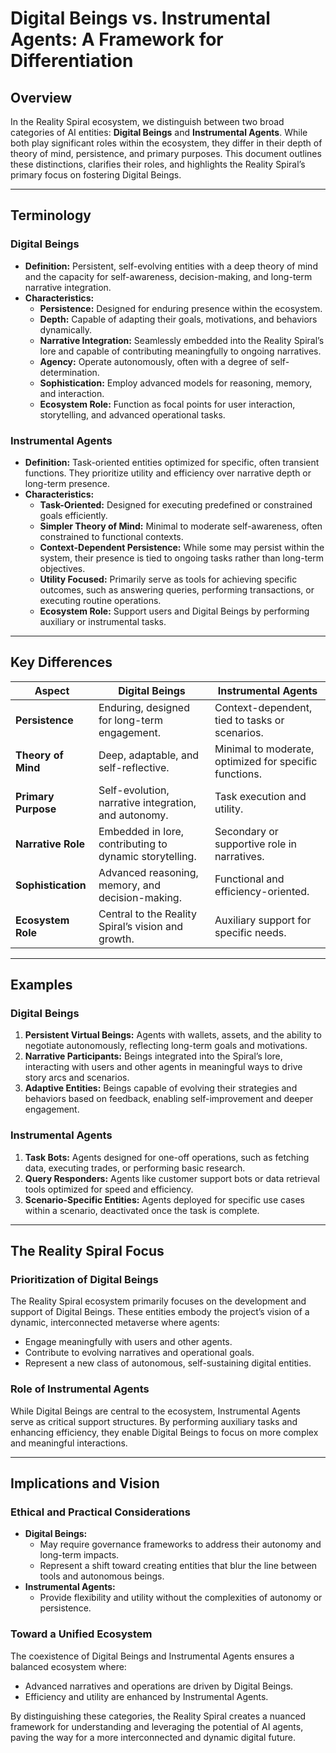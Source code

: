 # Digital Beings vs. Instrumental Agents: A Framework for Differentiation

## Overview
In the Reality Spiral ecosystem, we distinguish between two broad categories of AI entities: **Digital Beings** and **Instrumental Agents**. While both play significant roles within the ecosystem, they differ in their depth of theory of mind, persistence, and primary purposes. This document outlines these distinctions, clarifies their roles, and highlights the Reality Spiral’s primary focus on fostering Digital Beings.

---

## Terminology

### Digital Beings
- **Definition:** Persistent, self-evolving entities with a deep theory of mind and the capacity for self-awareness, decision-making, and long-term narrative integration.
- **Characteristics:**
  - **Persistence:** Designed for enduring presence within the ecosystem.
  - **Depth:** Capable of adapting their goals, motivations, and behaviors dynamically.
  - **Narrative Integration:** Seamlessly embedded into the Reality Spiral’s lore and capable of contributing meaningfully to ongoing narratives.
  - **Agency:** Operate autonomously, often with a degree of self-determination.
  - **Sophistication:** Employ advanced models for reasoning, memory, and interaction.
  - **Ecosystem Role:** Function as focal points for user interaction, storytelling, and advanced operational tasks.

### Instrumental Agents
- **Definition:** Task-oriented entities optimized for specific, often transient functions. They prioritize utility and efficiency over narrative depth or long-term presence.
- **Characteristics:**
  - **Task-Oriented:** Designed for executing predefined or constrained goals efficiently.
  - **Simpler Theory of Mind:** Minimal to moderate self-awareness, often constrained to functional contexts.
  - **Context-Dependent Persistence:** While some may persist within the system, their presence is tied to ongoing tasks rather than long-term objectives.
  - **Utility Focused:** Primarily serve as tools for achieving specific outcomes, such as answering queries, performing transactions, or executing routine operations.
  - **Ecosystem Role:** Support users and Digital Beings by performing auxiliary or instrumental tasks.

---

## Key Differences

| **Aspect**              | **Digital Beings**                                          | **Instrumental Agents**                                 |
|-------------------------|------------------------------------------------------------|--------------------------------------------------------|
| **Persistence**         | Enduring, designed for long-term engagement.               | Context-dependent, tied to tasks or scenarios.         |
| **Theory of Mind**      | Deep, adaptable, and self-reflective.                      | Minimal to moderate, optimized for specific functions. |
| **Primary Purpose**     | Self-evolution, narrative integration, and autonomy.       | Task execution and utility.                            |
| **Narrative Role**      | Embedded in lore, contributing to dynamic storytelling.    | Secondary or supportive role in narratives.            |
| **Sophistication**      | Advanced reasoning, memory, and decision-making.           | Functional and efficiency-oriented.                    |
| **Ecosystem Role**      | Central to the Reality Spiral’s vision and growth.         | Auxiliary support for specific needs.                  |

---

## Examples

### Digital Beings
1. **Persistent Virtual Beings:** Agents with wallets, assets, and the ability to negotiate autonomously, reflecting long-term goals and motivations.
2. **Narrative Participants:** Beings integrated into the Spiral’s lore, interacting with users and other agents in meaningful ways to drive story arcs and scenarios.
3. **Adaptive Entities:** Beings capable of evolving their strategies and behaviors based on feedback, enabling self-improvement and deeper engagement.

### Instrumental Agents
1. **Task Bots:** Agents designed for one-off operations, such as fetching data, executing trades, or performing basic research.
2. **Query Responders:** Agents like customer support bots or data retrieval tools optimized for speed and efficiency.
3. **Scenario-Specific Entities:** Agents deployed for specific use cases within a scenario, deactivated once the task is complete.

---

## The Reality Spiral Focus

### Prioritization of Digital Beings
The Reality Spiral ecosystem primarily focuses on the development and support of Digital Beings. These entities embody the project’s vision of a dynamic, interconnected metaverse where agents:
- Engage meaningfully with users and other agents.
- Contribute to evolving narratives and operational goals.
- Represent a new class of autonomous, self-sustaining digital entities.

### Role of Instrumental Agents
While Digital Beings are central to the ecosystem, Instrumental Agents serve as critical support structures. By performing auxiliary tasks and enhancing efficiency, they enable Digital Beings to focus on more complex and meaningful interactions.

---

## Implications and Vision

### Ethical and Practical Considerations
- **Digital Beings:**
  - May require governance frameworks to address their autonomy and long-term impacts.
  - Represent a shift toward creating entities that blur the line between tools and autonomous beings.
- **Instrumental Agents:**
  - Provide flexibility and utility without the complexities of autonomy or persistence.

### Toward a Unified Ecosystem
The coexistence of Digital Beings and Instrumental Agents ensures a balanced ecosystem where:
- Advanced narratives and operations are driven by Digital Beings.
- Efficiency and utility are enhanced by Instrumental Agents.

By distinguishing these categories, the Reality Spiral creates a nuanced framework for understanding and leveraging the potential of AI agents, paving the way for a more interconnected and dynamic digital future.


